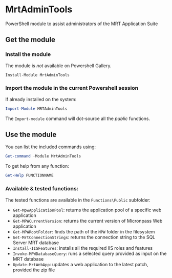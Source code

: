 # MrtAdminTools
PowerShell module to assist administrators of the MRT Application Suite

## Get the module

### Install the module
The module is *not* available on Powershell Gallery.
```powershell
Install-Module MrtAdminTools
```

### Import the module in the current Powershell session
If already installed on the system:
```powershell
Import-Module MRTAdminTools
```
The `Import-module` command will dot-source all the _public_ functions.

## Use the module
You can list the included commands using:
```powershell
Get-command -Module MrtAdminTools
```
To get help from any function:
```powershell
Get-Help FUNCTIONNAME
```

### Available & tested functions:
The tested functions are available in the `Functions\Public` subfolder:
* `Get-MpwApplicationPool`: returns the application pool of a specific web application
* `Get-MPWCurrentVersion`: returns the current version of Micronpass Web application
* `Get-MPWRootFolder`: finds the path of the `MPW` folder in the filesystem
* `Get-MrtConnectionStrings`: returns the connection string to the SQL Server MRT database
* `Install-IISFeatures`: installs all the required IIS roles and features
* `Invoke-MPWDatabaseQuery`: runs a selected query provided as input on the MRT database
* `Update-MrtWebApp`: updates a web application to the latest patch, provided the zip file